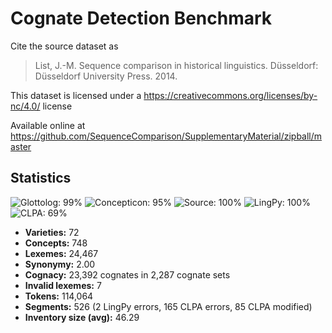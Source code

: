 # Cognate Detection Benchmark

Cite the source dataset as

> List, J.-M. Sequence comparison in historical linguistics. Düsseldorf: Düsseldorf University Press. 2014.

This dataset is licensed under a https://creativecommons.org/licenses/by-nc/4.0/ license

Available online at https://github.com/SequenceComparison/SupplementaryMaterial/zipball/master

## Statistics
![Glottolog: 99%](https://img.shields.io/badge/Glottolog-99%25-green.svg "Glottolog: 99%") ![Concepticon: 95%](https://img.shields.io/badge/Concepticon-95%25-green.svg "Concepticon: 95%") ![Source: 100%](https://img.shields.io/badge/Source-100%25-brightgreen.svg "Source: 100%") ![LingPy: 100%](https://img.shields.io/badge/LingPy-100%25-brightgreen.svg "LingPy: 100%") ![CLPA: 69%](https://img.shields.io/badge/CLPA-69%25-orange.svg "CLPA: 69%")

- **Varieties:** 72
- **Concepts:** 748
- **Lexemes:** 24,467
- **Synonymy:** 2.00
- **Cognacy:** 23,392 cognates in 2,287 cognate sets
- **Invalid lexemes:** 7
- **Tokens:** 114,064
- **Segments:** 526 (2 LingPy errors, 165 CLPA errors, 85 CLPA modified)
- **Inventory size (avg):** 46.29
